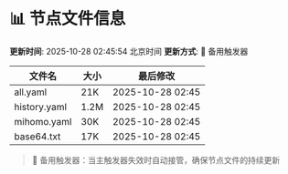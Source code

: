 # 📊 节点文件信息

**更新时间**: 2025-10-28 02:45:54 北京时间
**更新方式**: 🔄 备用触发器

| 文件名 | 大小 | 最后修改 |
|--------|------|----------|
| all.yaml | 21K | 2025-10-28 02:45 |
| history.yaml | 1.2M | 2025-10-28 02:45 |
| mihomo.yaml | 30K | 2025-10-28 02:45 |
| base64.txt | 17K | 2025-10-28 02:45 |

> 🔄 备用触发器：当主触发器失效时自动接管，确保节点文件的持续更新
